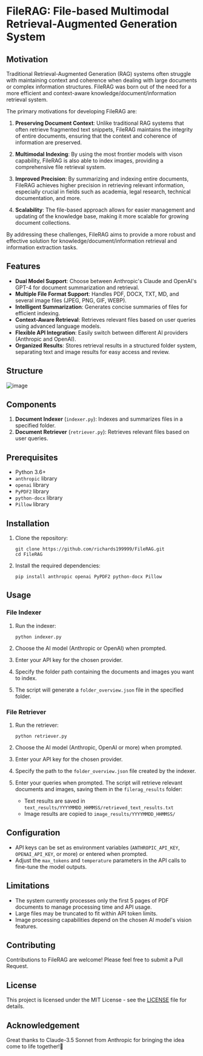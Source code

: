 # FileRAG: File-based Multimodal Retrieval-Augmented Generation System

## Motivation

Traditional Retrieval-Augmented Generation (RAG) systems often struggle with maintaining context and coherence when dealing with large documents or complex information structures. FileRAG was born out of the need for a more efficient and context-aware knowledge/document/information retrieval system.

The primary motivations for developing FileRAG are:

1. **Preserving Document Context**: Unlike traditional RAG systems that often retrieve fragmented text snippets, FileRAG maintains the integrity of entire documents, ensuring that the context and coherence of information are preserved.

2. **Multimodal Indexing**: By using the most frontier models with vison capability, FileRAG is also able to index images, providing a comprehensive file retrieval system.

3. **Improved Precision**: By summarizing and indexing entire documents, FileRAG achieves higher precision in retrieving relevant information, especially crucial in fields such as academia, legal research, technical documentation, and more.

4. **Scalability**: The file-based approach allows for easier management and updating of the knowledge base, making it more scalable for growing document collections.

By addressing these challenges, FileRAG aims to provide a more robust and effective solution for knowledge/document/information retrieval and information extraction tasks.

## Features

- **Dual Model Support**: Choose between Anthropic's Claude and OpenAI's GPT-4 for document summarization and retrieval.
- **Multiple File Format Support**: Handles PDF, DOCX, TXT, MD, and several image files (JPEG, PNG, GIF, WEBP).
- **Intelligent Summarization**: Generates concise summaries of files for efficient indexing.
- **Context-Aware Retrieval**: Retrieves relevant files based on user queries using advanced language models.
- **Flexible API Integration**: Easily switch between different AI providers (Anthropic and OpenAI).
- **Organized Results**: Stores retrieval results in a structured folder system, separating text and image results for easy access and review.

## Structure

![image](https://github.com/user-attachments/assets/ccc56f7a-e613-4a45-8426-59c1be6c0109)

## Components

1. **Document Indexer** (`indexer.py`): Indexes and summarizes files in a specified folder.
2. **Document Retriever** (`retriever.py`): Retrieves relevant files based on user queries.

## Prerequisites

- Python 3.6+
- `anthropic` library
- `openai` library
- `PyPDF2` library
- `python-docx` library
- `Pillow` library

## Installation

1. Clone the repository:
   ```
   git clone https://github.com/richards199999/FileRAG.git
   cd FileRAG
   ```

2. Install the required dependencies:
   ```
   pip install anthropic openai PyPDF2 python-docx Pillow
   ```

## Usage

### File Indexer

1. Run the indexer:
   ```
   python indexer.py
   ```

2. Choose the AI model (Anthropic or OpenAI) when prompted.

3. Enter your API key for the chosen provider.

4. Specify the folder path containing the documents and images you want to index.

5. The script will generate a `folder_overview.json` file in the specified folder.

### File Retriever

1. Run the retriever:
   ```
   python retriever.py
   ```

2. Choose the AI model (Anthropic, OpenAI or more) when prompted.

3. Enter your API key for the chosen provider.

4. Specify the path to the `folder_overview.json` file created by the indexer.

5. Enter your queries when prompted. The script will retrieve relevant documents and images, saving them in the `filerag_results` folder:
   - Text results are saved in `text_results/YYYYMMDD_HHMMSS/retrieved_text_results.txt`
   - Image results are copied to `image_results/YYYYMMDD_HHMMSS/`

## Configuration

- API keys can be set as environment variables (`ANTHROPIC_API_KEY`, `OPENAI_API_KEY`, or more) or entered when prompted.
- Adjust the `max_tokens` and `temperature` parameters in the API calls to fine-tune the model outputs.

## Limitations

- The system currently processes only the first 5 pages of PDF documents to manage processing time and API usage.
- Large files may be truncated to fit within API token limits.
- Image processing capabilities depend on the chosen AI model's vision features.

## Contributing

Contributions to FileRAG are welcome! Please feel free to submit a Pull Request.

## License

This project is licensed under the MIT License - see the [LICENSE](LICENSE) file for details.

## Acknowledgement

Great thanks to Claude-3.5 Sonnet from Anthropic for bringing the idea come to life together!🤗
